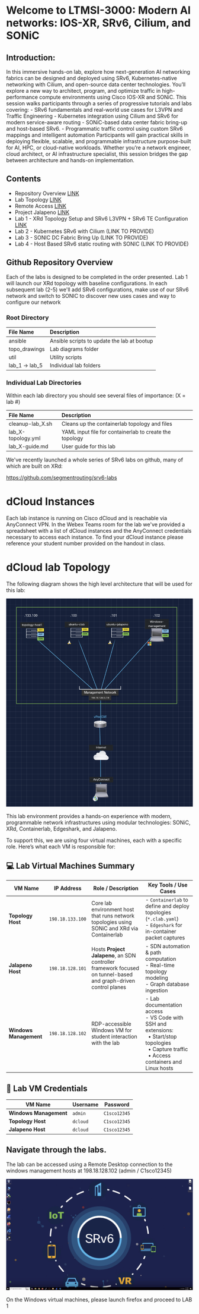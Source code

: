 # Welcome to LTMSI-3000: Modern AI networks: IOS-XR, SRv6, Cilium, and SONiC

## Introduction: 

In this immersive hands-on lab, explore how next-generation AI networking fabrics can be designed and deployed using SRv6, Kubernetes-native networking with Cilium, and open-source data center technologies. You’ll explore a new way to architect, program, and optimize traffic in high-performance compute environments using Cisco IOS-XR and SONiC. This session walks participants through a series of progressive tutorials and labs covering: - SRv6 fundamentals and real-world use cases for L3VPN and Traffic Engineering - Kubernetes integration using Cilium and SRv6 for modern service-aware routing - SONiC-based data center fabric bring-up and host-based SRv6. - Programmatic traffic control using custom SRv6 mappings and intelligent automation Participants will gain practical skills in deploying flexible, scalable, and programmable infrastructure purpose-built for AI, HPC, or cloud-native workloads. Whether you’re a network engineer, cloud architect, or AI infrastructure specialist, this session bridges the gap between architecture and hands-on implementation.

## Contents
* Repository Overview [LINK](#github-repository-overview)
* Lab Topology [LINK](#dCloud-lab-Topology)
* Remote Access [LINK](#remote-access)
* Project Jalapeno [LINK](#jalapeno)
* Lab 1 - XRd Topology Setup and SRv6 L3VPN + SRv6 TE Configuration [LINK](!https://github.com/cisco-asp-web/LTRMSI-3000/blob/main/lab_1/lab_1-guide.md)
* Lab 2 - Kubernetes SRv6 with Cilium (LINK TO PROVIDE)
* Lab 3 - SONIC DC Fabric Bring Up (LINK TO PROVIDE)
* Lab 4 - Host Based SRv6 static routing with SONIC (LINK TO PROVIDE)


## Github Repository Overview
Each of the labs is designed to be completed in the order presented. Lab 1 will launch our XRd topology with baseline configurations. In each subsequent lab (2-5) we'll add SRv6 configurations, make use of our SRv6 network and switch to SONIC to discover new uses cases and way to configure our network

### Root Directory

| File Name      | Description                                                         |
|:---------------|:--------------------------------------------------------------------|
| ansible        | Ansible scripts to update the lab at bootup                         |
| topo_drawings  | Lab diagrams folder                                                 |
| util           | Utility scripts                                                     |
| lab_1 -> lab_5 | Individual lab folders                                              |


### Individual Lab Directories
Within each lab directory you should see several files of importance:
(X = lab #)

| File Name                | Description                                                  |
|:-------------------------|:-------------------------------------------------------------|
| cleanup-lab_X.sh         | Cleans up the containerlab topology and files                |
| lab_X-topology.yml       | YAML input file for containerlab to create the topology      |
| lab_X-guide.md           | User guide for this lab                                      |


We've recently launched a whole series of SRv6 labs on github, many of which are built on XRd:

https://github.com/segmentrouting/srv6-labs


# dCloud Instances 

Each lab instance is running on Cisco dCloud and is reachable via AnyConnect VPN. In the Webex Teams room for the lab we've provided a spreadsheet with a list of dCloud instances and the AnyConnect credentials necessary to access each instance. To find your dCloud instance please reference your student number provided on the handout in class.


# dCloud lab Topology

The following diagram shows the high level architecture that will be used for this lab:

![dCloud Topology](./topo_drawings/dcloud-topology.png)


This lab environment provides a hands-on experience with modern, programmable network infrastructures using modular technologies: SONiC, XRd, Containerlab, Edgeshark, and Jalapeno.

To support this, we are using four virtual machines, each with a specific role. Here’s what each VM is responsible for:


## 💻 Lab Virtual Machines Summary

| VM Name              | IP Address       | Role / Description                                                                                                     | Key Tools / Use Cases                                                                                          |
|----------------------|------------------|------------------------------------------------------------------------------------------------------------------------|---------------------------------------------------------------------------------------------------------------|
| **Topology Host**    | `198.18.133.100` | Core lab environment host that runs network topologies using SONiC and XRd via Containerlab                           | - `Containerlab` to define and deploy topologies (`*.clab.yaml`)<br>- `Edgeshark` for in-container packet captures |
| **Jalapeno Host**    | `198.18.128.101` | Hosts **Project Jalapeno**, an SDN controller framework focused on tunnel-based and graph-driven control planes       | - SDN automation & path computation<br>- Real-time topology modeling<br>- Graph database ingestion              |
| **Windows Management** | `198.18.128.102` | RDP-accessible Windows VM for student interaction with the lab                                                        | - Lab documentation access<br>- VS Code with SSH and extensions:<br> &nbsp;&nbsp;• Start/stop topologies<br> &nbsp;&nbsp;• Capture traffic<br> &nbsp;&nbsp;• Access containers and Linux hosts |


## 🔐 Lab VM Credentials

| VM Name               | Username   | Password       |
|-----------------------|------------|----------------|
| **Windows Management**| `admin`    | `C1sco12345`   | 
| **Topology Host**     | `dcloud`   | `C1sco12345`   | 
| **Jalapeno Host**     | `dcloud`   | `C1sco12345`   | 

## Navigate through the labs.

The lab can be accessed using a Remote Desktop connection to the windows management hosts at 198.18.128.102 (admin / C1sco12345)

![windows-rdpy](./topo_drawings/windows-rdp.png)

On the Windows virtual machines, please launch firefox and proceed to LAB 1